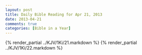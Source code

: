 ```yaml
---
layout: post
title: Daily Bible Reading for Apr 21, 2013
date: 2013-04-21
comments: true
categories: [Bible in a Year]
---
```

{% render_partial ../KJV/1Ki/21.markdown %}
{% render_partial ../KJV/1Ki/22.markdown %}
